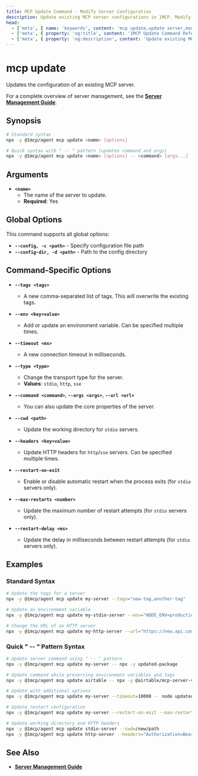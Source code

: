 ```yaml
---
title: MCP Update Command - Modify Server Configuration
description: Update existing MCP server configurations in 1MCP. Modify server settings, transport types, and configuration options without removing and re-adding.
head:
  - ['meta', { name: 'keywords', content: 'mcp update,update server,modify configuration,edit MCP,server settings' }]
  - ['meta', { property: 'og:title', content: '1MCP Update Command Reference' }]
  - ['meta', { property: 'og:description', content: 'Update existing MCP server configurations in 1MCP.' }]
---
```


# mcp update

Updates the configuration of an existing MCP server.

For a complete overview of server management, see the **[Server Management Guide](../../guide/essentials/server-management)**.

## Synopsis

```bash
# Standard syntax
npx -y @1mcp/agent mcp update <name> [options]

# Quick syntax with " -- " pattern (updates command and args)
npx -y @1mcp/agent mcp update <name> [options] -- <command> [args...]
```

## Arguments

- **`<name>`**
  - The name of the server to update.
  - **Required**: Yes

## Global Options

This command supports all global options:

- **`--config, -c <path>`** - Specify configuration file path
- **`--config-dir, -d <path>`** - Path to the config directory

## Command-Specific Options

- **`--tags <tags>`**
  - A new comma-separated list of tags. This will overwrite the existing tags.

- **`--env <key=value>`**
  - Add or update an environment variable. Can be specified multiple times.

- **`--timeout <ms>`**
  - A new connection timeout in milliseconds.

- **`--type <type>`**
  - Change the transport type for the server.
  - **Values**: `stdio`, `http`, `sse`

- **`--command <command>`**, **`--args <args>`**, **`--url <url>`**
  - You can also update the core properties of the server.

- **`--cwd <path>`**
  - Update the working directory for `stdio` servers.

- **`--headers <key=value>`**
  - Update HTTP headers for `http`/`sse` servers. Can be specified multiple times.

- **`--restart-on-exit`**
  - Enable or disable automatic restart when the process exits (for `stdio` servers only).

- **`--max-restarts <number>`**
  - Update the maximum number of restart attempts (for `stdio` servers only).

- **`--restart-delay <ms>`**
  - Update the delay in milliseconds between restart attempts (for `stdio` servers only).

## Examples

### Standard Syntax

```bash
# Update the tags for a server
npx -y @1mcp/agent mcp update my-server --tags="new-tag,another-tag"

# Update an environment variable
npx -y @1mcp/agent mcp update my-stdio-server --env="NODE_ENV=production"

# Change the URL of an HTTP server
npx -y @1mcp/agent mcp update my-http-server --url="https://new.api.com/mcp"
```

### Quick " -- " Pattern Syntax

```bash
# Update server command using " -- " pattern
npx -y @1mcp/agent mcp update my-server -- npx -y updated-package

# Update command while preserving environment variables and tags
npx -y @1mcp/agent mcp update airtable -- npx -y @airtable/mcp-server-v2

# Update with additional options
npx -y @1mcp/agent mcp update my-server --timeout=10000 -- node updated-server.js

# Update restart configuration
npx -y @1mcp/agent mcp update my-server --restart-on-exit --max-restarts=3 --restart-delay=1500

# Update working directory and HTTP headers
npx -y @1mcp/agent mcp update stdio-server --cwd=/new/path
npx -y @1mcp/agent mcp update http-server --headers="Authorization=Bearer newtoken" --timeout=5000
```

## See Also

- **[Server Management Guide](../../guide/essentials/server-management)**
